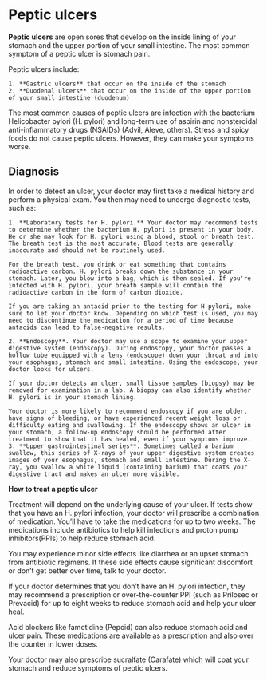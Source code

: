 # Peptic ulcers

**Peptic ulcers** are open sores that develop on the inside lining of your stomach and the upper portion of your small intestine. The most common symptom of a peptic ulcer is stomach pain.

Peptic ulcers include:

    1. **Gastric ulcers** that occur on the inside of the stomach
    2. **Duodenal ulcers** that occur on the inside of the upper portion of your small intestine (duodenum)

The most common causes of peptic ulcers are infection with the bacterium Helicobacter pylori (H. pylori) and long-term use of aspirin and nonsteroidal anti-inflammatory drugs (NSAIDs) (Advil, Aleve, others). Stress and spicy foods do not cause peptic ulcers. However, they can make your symptoms worse.

## Diagnosis

In order to detect an ulcer, your doctor may first take a medical history and perform a physical exam. You then may need to undergo diagnostic tests, such as:

    1. **Laboratory tests for H. pylori.** Your doctor may recommend tests to determine whether the bacterium H. pylori is present in your body. He or she may look for H. pylori using a blood, stool or breath test. The breath test is the most accurate. Blood tests are generally inaccurate and should not be routinely used.

    For the breath test, you drink or eat something that contains radioactive carbon. H. pylori breaks down the substance in your stomach. Later, you blow into a bag, which is then sealed. If you're infected with H. pylori, your breath sample will contain the radioactive carbon in the form of carbon dioxide.

    If you are taking an antacid prior to the testing for H pylori, make sure to let your doctor know. Depending on which test is used, you may need to discontinue the medication for a period of time because antacids can lead to false-negative results.

    2. **Endoscopy**. Your doctor may use a scope to examine your upper digestive system (endoscopy). During endoscopy, your doctor passes a hollow tube equipped with a lens (endoscope) down your throat and into your esophagus, stomach and small intestine. Using the endoscope, your doctor looks for ulcers.

    If your doctor detects an ulcer, small tissue samples (biopsy) may be removed for examination in a lab. A biopsy can also identify whether H. pylori is in your stomach lining.

    Your doctor is more likely to recommend endoscopy if you are older, have signs of bleeding, or have experienced recent weight loss or difficulty eating and swallowing. If the endoscopy shows an ulcer in your stomach, a follow-up endoscopy should be performed after treatment to show that it has healed, even if your symptoms improve.
    3. **Upper gastrointestinal series**. Sometimes called a barium swallow, this series of X-rays of your upper digestive system creates images of your esophagus, stomach and small intestine. During the X-ray, you swallow a white liquid (containing barium) that coats your digestive tract and makes an ulcer more visible.


 **How to treat a peptic ulcer**

Treatment will depend on the underlying cause of your ulcer. If tests show that you have an H. pylori infection, your doctor will prescribe a combination of medication. You’ll have to take the medications for up to two weeks. The medications include antibiotics to help kill infections and proton pump inhibitors(PPIs) to help reduce stomach acid.

You may experience minor side effects like diarrhea or an upset stomach from antibiotic regimens. If these side effects cause significant discomfort or don’t get better over time, talk to your doctor.

If your doctor determines that you don’t have an H. pylori infection, they may recommend a prescription or over-the-counter PPI (such as Prilosec or Prevacid) for up to eight weeks to reduce stomach acid and help your ulcer heal.

Acid blockers like famotidine (Pepcid) can also reduce stomach acid and ulcer pain. These medications are available as a prescription and also over the counter in lower doses.

Your doctor may also prescribe sucralfate (Carafate) which will coat your stomach and reduce symptoms of peptic ulcers.
